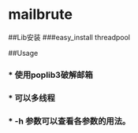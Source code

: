 # mailbrute
##Lib安装
###easy_install threadpool

##Usage
### * 使用poplib3破解邮箱
### * 可以多线程
### * -h 参数可以查看各参数的用法。
